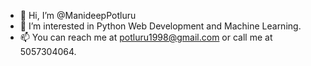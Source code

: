 - 👋 Hi, I’m @ManideepPotluru
- 👀 I’m interested in Python Web Development and Machine Learning.
- 📫 You can reach me at potluru1998@gmail.com or call me at 5057304064.

<!---
ManideepPotluru/ManideepPotluru is a ✨ special ✨ repository because its `README.md` (this file) appears on your GitHub profile.
You can click the Preview link to take a look at your changes.
--->
